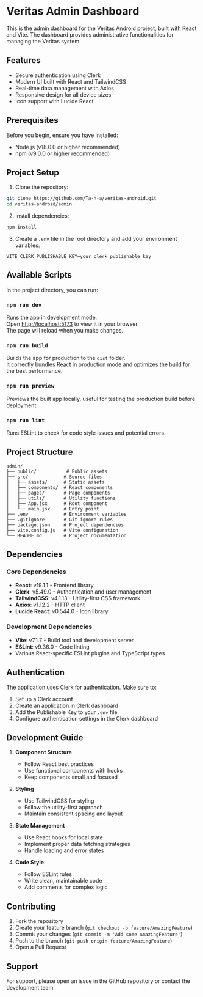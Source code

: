 # Veritas Admin Dashboard

This is the admin dashboard for the Veritas Android project, built with React and Vite. The dashboard provides administrative functionalities for managing the Veritas system.

## Features

- Secure authentication using Clerk
- Modern UI built with React and TailwindCSS
- Real-time data management with Axios
- Responsive design for all device sizes
- Icon support with Lucide React

## Prerequisites

Before you begin, ensure you have installed:

- Node.js (v18.0.0 or higher recommended)
- npm (v9.0.0 or higher recommended)

## Project Setup

1. Clone the repository:

```bash
git clone https://github.com/Ta-h-a/veritas-android.git
cd veritas-android/admin
```

2. Install dependencies:

```bash
npm install
```

3. Create a `.env` file in the root directory and add your environment variables:

```env
VITE_CLERK_PUBLISHABLE_KEY=your_clerk_publishable_key
```

## Available Scripts

In the project directory, you can run:

### `npm run dev`

Runs the app in development mode.\
Open [http://localhost:5173](http://localhost:5173) to view it in your browser.\
The page will reload when you make changes.

### `npm run build`

Builds the app for production to the `dist` folder.\
It correctly bundles React in production mode and optimizes the build for the best performance.

### `npm run preview`

Previews the built app locally, useful for testing the production build before deployment.

### `npm run lint`

Runs ESLint to check for code style issues and potential errors.

## Project Structure

```
admin/
├── public/           # Public assets
├── src/             # Source files
│   ├── assets/      # Static assets
│   ├── components/  # React components
│   ├── pages/       # Page components
│   ├── utils/       # Utility functions
│   ├── App.jsx      # Root component
│   └── main.jsx     # Entry point
├── .env             # Environment variables
├── .gitignore       # Git ignore rules
├── package.json     # Project dependencies
├── vite.config.js   # Vite configuration
└── README.md        # Project documentation
```

## Dependencies

### Core Dependencies

- **React**: v19.1.1 - Frontend library
- **Clerk**: v5.49.0 - Authentication and user management
- **TailwindCSS**: v4.1.13 - Utility-first CSS framework
- **Axios**: v1.12.2 - HTTP client
- **Lucide React**: v0.544.0 - Icon library

### Development Dependencies

- **Vite**: v7.1.7 - Build tool and development server
- **ESLint**: v9.36.0 - Code linting
- Various React-specific ESLint plugins and TypeScript types

## Authentication

The application uses Clerk for authentication. Make sure to:

1. Set up a Clerk account
2. Create an application in Clerk dashboard
3. Add the Publishable Key to your `.env` file
4. Configure authentication settings in the Clerk dashboard

## Development Guide

1. **Component Structure**

   - Follow React best practices
   - Use functional components with hooks
   - Keep components small and focused

2. **Styling**

   - Use TailwindCSS for styling
   - Follow the utility-first approach
   - Maintain consistent spacing and layout

3. **State Management**

   - Use React hooks for local state
   - Implement proper data fetching strategies
   - Handle loading and error states

4. **Code Style**
   - Follow ESLint rules
   - Write clean, maintainable code
   - Add comments for complex logic

## Contributing

1. Fork the repository
2. Create your feature branch (`git checkout -b feature/AmazingFeature`)
3. Commit your changes (`git commit -m 'Add some AmazingFeature'`)
4. Push to the branch (`git push origin feature/AmazingFeature`)
5. Open a Pull Request

## Support

For support, please open an issue in the GitHub repository or contact the development team.
